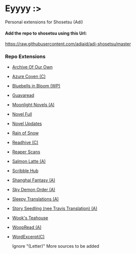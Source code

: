 # Eyyyy :>

Personal extensions for Shosetsu (Adi)

#### Add the repo to shosetsu using this Url:

https://raw.githubusercontent.com/adiaid/adi-shosetsu/master


### Repo Extensions
- [Archive Of Our Own](https://archiveofourown.org/)
- [Azure Coven (C)](https://www.azurecoven.com/)
- [Bluebells in Bloom (WP)](https://bluebellsinbloom.wordpress.com/)
- [Guavaread](https://guavaread.com/)
- [Moonlight Novels (A)](https://moonlightnovel.com/)
- [Novel Full](https://novelfull.net/)
- [Novel Updates](https://www.novelupdates.com/)
- [Rain of Snow](https://rainofsnow.com/)
- [Readhive (C)](https://readhive.org/)
- [Reaper Scans](https://reaperscans.com/)
- [Salmon Latte (A)](https://salmonlatte.com/)
- [Scribble Hub](https://www.scribblehub.com/)
- [Shanghai Fantasy (A)](https://shanghaifantasy.com/)
- [Sky Demon Order (A)](https://skydemonorder.com/)
- [Sleepy Translations (A)](https://sleepytranslations.com/)
- [Story Seedling (nee Travis Translation) (A)](https://storyseedling.com/)
- [Wook's Teahouse](https://wooksteahouse.com/)
- [WoopRead (A)](https://woopread.com/)
- [WordExcerpt(C)](https://wordexcerpt.com/)

  Ignore "(Letter)"
  More sources to be added
